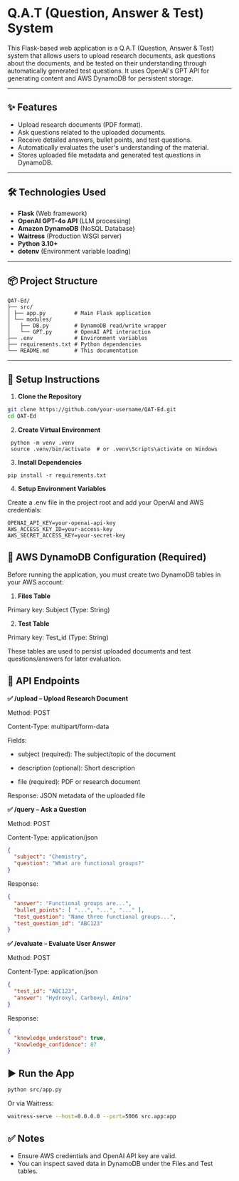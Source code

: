 # Q.A.T (Question, Answer & Test) System

This Flask-based web application is a Q.A.T (Question, Answer & Test) system that allows users to upload research documents, ask questions about the documents, and be tested on their understanding through automatically generated test questions. It uses OpenAI's GPT API for generating content and AWS DynamoDB for persistent storage.

---

## ✨ Features

- Upload research documents (PDF format).
- Ask questions related to the uploaded documents.
- Receive detailed answers, bullet points, and test questions.
- Automatically evaluates the user's understanding of the material.
- Stores uploaded file metadata and generated test questions in DynamoDB.

---

## 🛠 Technologies Used

- **Flask** (Web framework)
- **OpenAI GPT-4o API** (LLM processing)
- **Amazon DynamoDB** (NoSQL Database)
- **Waitress** (Production WSGI server)
- **Python 3.10+**
- **dotenv** (Environment variable loading)

---

## 📦 Project Structure
    QAT-Ed/
    ├── src/
    │ ├── app.py         # Main Flask application
    │ └── modules/
    │   ├── DB.py        # DynamoDB read/write wrapper
    │   └── GPT.py       # OpenAI API interaction
    ├── .env             # Environment variables
    ├── requirements.txt # Python dependencies
    └── README.md        # This documentation

---

## 🚀 Setup Instructions

1. **Clone the Repository**

```bash
git clone https://github.com/your-username/QAT-Ed.git
cd QAT-Ed
```
2. **Create Virtual Environment**
```
 python -m venv .venv
 source .venv/bin/activate  # or .venv\Scripts\activate on Windows
```
3. **Install Dependencies**
```
pip install -r requirements.txt
```
4. **Setup Environment Variables**
   
  Create a .env file in the project root and add your OpenAI and AWS credentials:
```
OPENAI_API_KEY=your-openai-api-key
AWS_ACCESS_KEY_ID=your-access-key
AWS_SECRET_ACCESS_KEY=your-secret-key
```

## 🔧 AWS DynamoDB Configuration (Required)
Before running the application, you must create two DynamoDB tables in your AWS account:

1. **Files Table**
   
Primary key: Subject (Type: String)

2. **Test Table**
   
Primary key: Test_id (Type: String)

These tables are used to persist uploaded documents and test questions/answers for later evaluation.

## 🧪 API Endpoints

**✅ /upload – Upload Research Document**

Method: POST

Content-Type: multipart/form-data

Fields:

- subject (required): The subject/topic of the document

- description (optional): Short description

- file (required): PDF or research document

Response: JSON metadata of the uploaded file

**✅ /query – Ask a Question**

Method: POST

Content-Type: application/json
```json
{
  "subject": "Chemistry",
  "question": "What are functional groups?"
}
```
Response:
```json
{
  "answer": "Functional groups are...",
  "bullet_points": [ "...", "...", "..." ],
  "test_question": "Name three functional groups...",
  "test_question_id": "ABC123"
}
```

**✅ /evaluate – Evaluate User Answer**

Method: POST

Content-Type: application/json
```json
{
  "test_id": "ABC123",
  "answer": "Hydroxyl, Carboxyl, Amino"
}
```
Response:
```json
{
  "knowledge_understood": true,
  "knowledge_confidence": 87
}
```
## ▶️ Run the App
```bash
python src/app.py
```
Or via Waitress:
```bash
waitress-serve --host=0.0.0.0 --port=5006 src.app:app
```
## ✅ Notes
- Ensure AWS credentials and OpenAI API key are valid.
- You can inspect saved data in DynamoDB under the Files and Test tables.
